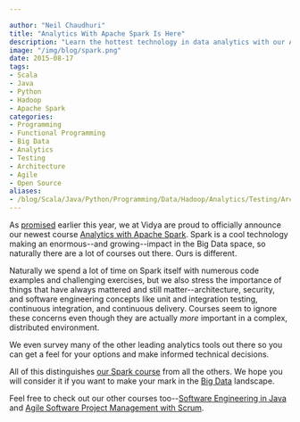```yaml
---

author: "Neil Chaudhuri"
title: "Analytics With Apache Spark Is Here"
description: "Learn the hottest technology in data analytics with our Apache Spark course."
image: "/img/blog/spark.png"
date: 2015-08-17
tags:
- Scala
- Java
- Python
- Hadoop
- Apache Spark
categories: 
- Programming
- Functional Programming
- Big Data
- Analytics
- Testing
- Architecture
- Agile
- Open Source
aliases:
- /blog/Scala/Java/Python/Programming/Data/Hadoop/Analytics/Testing/Architecture/Projects/Agile/2015/08/17/analytics-with-apache-spark-is-here
---
```


As [promised](/blog/2015/04/22/analytics-with-apache-spark-is-coming)
earlier this year, we at Vidya are proud to officially announce our newest course 
[Analytics with Apache Spark](/course/analytics-with-apache-spark). 
Spark is a cool technology making an enormous--and growing--impact in the Big Data space, so naturally there are a lot
of courses out there. Ours is different. 

Naturally we spend a lot of time on Spark itself with numerous code examples and challenging
exercises, but we also stress the importance of things that have always mattered and still matter--architecture, security, 
and software engineering concepts like unit and integration testing, continuous integration, and continuous delivery. Courses
seem to ignore these concerns even though they are actually *more* important in a complex, distributed environment. 

We even survey many of the other leading analytics tools out there so you can get a feel for your options and make informed 
technical decisions.   

All of this distinguishes [our Spark course](/course/analytics-with-apache-spark) 
from all the others. We hope you will consider it if you want to make your mark
in the [Big Data](/categories/big-data) landscape.

Feel free to check out our other courses too--[Software Engineering in Java](/course/software-engineering-in-java)
and [Agile Software Project Management with Scrum](/course/agile-software-project-management-with-scrum).

